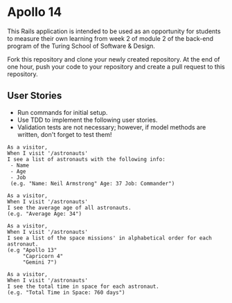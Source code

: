 # Apollo 14

This Rails application is intended to be used as an opportunity for students to measure their own learning from week 2 of module 2 of the back-end program of the Turing School of Software & Design.

Fork this repository and clone your newly created repository. At the end of one hour, push your code to your repository and create a pull request to this repository.

## User Stories
* Run commands for initial setup.
* Use TDD to implement the following user stories.
* Validation tests are not necessary; however, if model methods are written, don't forget to test them!

```
As a visitor,
When I visit '/astronauts'
I see a list of astronauts with the following info:
 - Name
 - Age
 - Job
 (e.g. "Name: Neil Armstrong" Age: 37 Job: Commander")
```

```
As a visitor,
When I visit '/astronauts'
I see the average age of all astronauts.
(e.g. "Average Age: 34")
```

```
As a visitor,
When I visit '/astronauts'
I see a list of the space missions' in alphabetical order for each astronaut.
(e.g "Apollo 13"
     "Capricorn 4"
     "Gemini 7")
```

```
As a visitor,
When I visit '/astronauts'
I see the total time in space for each astronaut.
(e.g. "Total Time in Space: 760 days")
```

